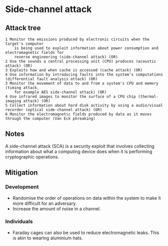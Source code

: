 # Side-channel attack

## Attack tree

```text
1 Monitor the emissions produced by electronic circuits when the target's computer 
    is being used to exploit information about power consumption and electromagnetic fields for 
    reverse engineering (side-channel attack) (OR)
2 Use the sounds a central processing unit (CPU) produces (acoustic attack) (OR)
3 Exploits how and when cache is accessed (cache attack) (OR)
4 Use information by introducing faults into the system’s computations (differential fault analysis attack) (OR)
3 Monitor the movement of data to and from a system's CPU and memory (timing attack, 
    for example AES side-channel attack) (OR)
4 Use infrared images to monitor the surface of a CPU chip (thermal-imaging attack) (OR)
5 Collect information about hard disk activity by using a audio/visual recorder (optical side-channel attack) (OR)
6 Monitor the electromagnetic fields produced by data as it moves through the computer (Van Eck phreaking)
```

## Notes

A side-channel attack (SCA) is a security exploit that involves collecting information about what a computing device does when it is performing cryptographic operations.

## Mitigation

### Development
* Randomise the order of operations on data within the system to make it more difficult for an adversary.
* Increase the amount of noise in a channel.

### Individuals
* Faraday cages can also be used to reduce electromagnetic leaks. This is akin to wearing aluminium hats.


